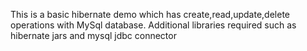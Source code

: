 This is a basic hibernate demo which has create,read,update,delete operations with MySql database.
Additional libraries required such as hibernate jars and mysql jdbc connector
